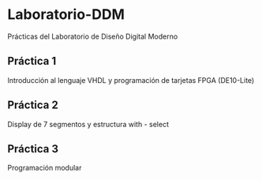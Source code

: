# Laboratorio-DDM
Prácticas del Laboratorio de Diseño Digital Moderno

## Práctica 1

Introducción al lenguaje VHDL y programación de tarjetas FPGA (DE10-Lite)

## Práctica 2

Display de 7 segmentos y estructura with - select

## Práctica 3

Programación modular

